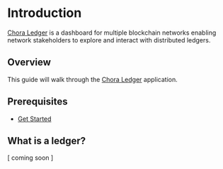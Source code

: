 # Introduction

[Chora Ledger](https://ledger.chora.io) is a dashboard for multiple blockchain networks enabling network stakeholders to explore and interact with distributed ledgers.

## Overview

This guide will walk through the [Chora Ledger](https://ledger.chora.io) application.

## Prerequisites

- [Get Started](../get-started)

## What is a ledger?

[ coming soon ]
